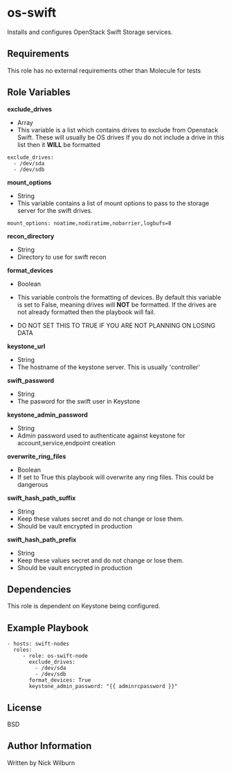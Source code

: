 os-swift
=========

Installs and configures OpenStack Swift Storage services.

Requirements
------------

This role has no external requirements other than Molecule for tests

Role Variables
--------------

**exclude_drives**
  * Array
  * This variable is a list which contains drives to exclude from Openstack Swift. These will usually be OS drives
    If you do not include a drive in this list then it **WILL** be formatted
  ```
  exclude_drives:
    - /dev/sda
    - /dev/sdb
  ```

**mount_options**
  * String
  * This variable contains a list of mount options to pass to the storage server for the swift drives.
  ```
  mount_options: noatime,nodiratime,nobarrier,logbufs=8
  ```

**recon_directory**
  * String
  * Directory to use for swift recon

**format_devices**
  * Boolean
  * This variable controls the formatting of devices. By default this variable is set to False, meaning drives will 
    **NOT** be formatted. If the drives are not already formatted then the playbook will fail.

  * DO NOT SET THIS TO TRUE IF YOU ARE NOT PLANNING ON LOSING DATA

**keystone_url**
  * String
  * The hostname of the keystone server. This is usually 'controller'

**swift_password**
  * String
  * The pasword for the swift user in Keystone

**keystone_admin_password**
  * String
  * Admin password used to authenticate against keystone for account,service,endpoint creation

**overwrite_ring_files**
  * Boolean
  * If set to True this playbook will overwrite any ring files. This could be dangerous

**swift_hash_path_suffix**
  * String
  * Keep these values secret and do not change or lose them. 
  * Should be vault encrypted in production

**swift_hash_path_prefix**
  * String
  * Keep these values secret and do not change or lose them. 
  * Should be vault encrypted in production



Dependencies
------------

This role is dependent on Keystone being configured.

Example Playbook
----------------

    - hosts: swift-nodes
      roles:
         - role: os-swift-node
           exclude_drives:
             - /dev/sda
             - /dev/sdb
           format_devices: True
           keystone_admin_password: "{{ adminrcpassword }}"

License
-------

BSD

Author Information
------------------

Written by Nick Wilburn
